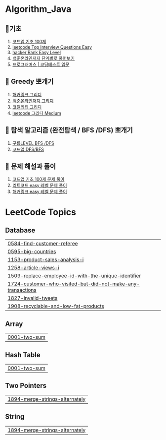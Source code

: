 # Algorithm_Java

## 🌊기초
1. [코드업 기초 100제](https://codeup.kr/problemsetsol.php?psid=23)
1. [leetcode Top Interview Questions Easy](https://leetcode.com/problem-list/top-interview-questions/?difficulty=EASY&page=1)
3. [hacker Rank Easy Level](https://www.hackerrank.com/domains/algorithms?filters%5Bdifficulty%5D%5B%5D=easy)
4. [백준온라인저지 단계별로 풀어보기](https://www.acmicpc.net/step)
5. [프로그래머스 | 코딩테스트 입문](https://school.programmers.co.kr/learn/challenges/beginner?order=recent)


## 🌊 Greedy 뽀개기
1. [해커링크 그리디](https://www.hackerrank.com/domains/algorithms?filters%5Bdifficulty%5D%5B%5D=easy&filters%5Bsubdomains%5D%5B%5D=greedy)
1. [백준온라인저지 그리디](https://www.acmicpc.net/problemset?search=greedy)
1. [코딜리티 그리디](https://app.codility.com/programmers/lessons/16-greedy_algorithms/)
1. [leetcode 그리디 Medium](https://leetcode.com/problemset/all/?difficulty=Medium&topicSlugs=greedy)


## 🌊 탐색 알고리즘 (완전탐색 / BFS /DFS) 뽀개기
1. [구름LEVEL BFS /DFS](https://level.goorm.io/l/official/algorithm/dfsBfs)
1. [코드업 DFS/BFS](https://codeup.kr/problemsetsol.php?psid=3)


## 🌊 문제 해설과 풀이
1. [코드업 기초 100제 문제 풀이](https://sowon-dev.github.io/tags/Codeup100/)
1. [리트코드 easy 레벨 문제 풀이](https://sowon-dev.github.io/tags/Leetcode/)
1. [해커링크 easy 레벨 문제 풀이](https://sowon-dev.github.io/tags/Hackerrank/)

<!---LeetCode Topics Start-->
# LeetCode Topics
## Database
|  |
| ------- |
| [0584-find-customer-referee](https://github.com/kim-soohyeon/Algorithm_Java/tree/master/0584-find-customer-referee) |
| [0595-big-countries](https://github.com/kim-soohyeon/Algorithm_Java/tree/master/0595-big-countries) |
| [1153-product-sales-analysis-i](https://github.com/kim-soohyeon/Algorithm_Java/tree/master/1153-product-sales-analysis-i) |
| [1258-article-views-i](https://github.com/kim-soohyeon/Algorithm_Java/tree/master/1258-article-views-i) |
| [1509-replace-employee-id-with-the-unique-identifier](https://github.com/kim-soohyeon/Algorithm_Java/tree/master/1509-replace-employee-id-with-the-unique-identifier) |
| [1724-customer-who-visited-but-did-not-make-any-transactions](https://github.com/kim-soohyeon/Algorithm_Java/tree/master/1724-customer-who-visited-but-did-not-make-any-transactions) |
| [1827-invalid-tweets](https://github.com/kim-soohyeon/Algorithm_Java/tree/master/1827-invalid-tweets) |
| [1908-recyclable-and-low-fat-products](https://github.com/kim-soohyeon/Algorithm_Java/tree/master/1908-recyclable-and-low-fat-products) |
## Array
|  |
| ------- |
| [0001-two-sum](https://github.com/kim-soohyeon/Algorithm_Java/tree/master/0001-two-sum) |
## Hash Table
|  |
| ------- |
| [0001-two-sum](https://github.com/kim-soohyeon/Algorithm_Java/tree/master/0001-two-sum) |
## Two Pointers
|  |
| ------- |
| [1894-merge-strings-alternately](https://github.com/kim-soohyeon/Algorithm_Java/tree/master/1894-merge-strings-alternately) |
## String
|  |
| ------- |
| [1894-merge-strings-alternately](https://github.com/kim-soohyeon/Algorithm_Java/tree/master/1894-merge-strings-alternately) |
<!---LeetCode Topics End-->